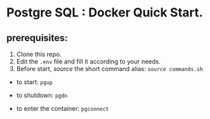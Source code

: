 # Postgre SQL : Docker Quick Start.

## prerequisites:
1. Clone this repo.
2. Edit the `.env` file and fill it according to your needs.
3. Before start, _source_ the short command alias:
`source commands.sh`

- to start: `pgup`

- to shutdown: `pgdn`

- to enter the container: `pgconnect`
